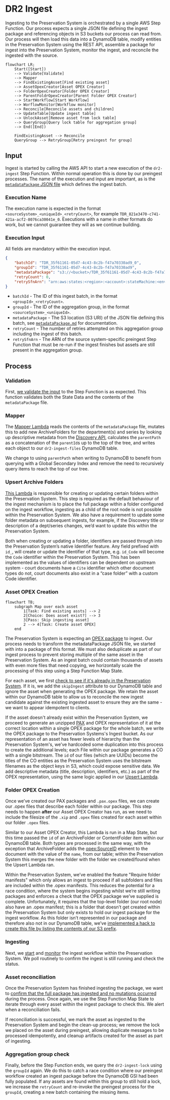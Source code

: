 # DR2 Ingest

Ingesting to the Preservation System is orchestrated by a single AWS Step Function. Our process expects a single JSON file defining the ingest package and referencing objects in S3 buckets our process can read from. Our process will then load this data into a DynamoDB table, modify entities in the Preservation System using the REST API, assemble a package for ingest into the Preservation System, monitor the ingest, and reconcile the ingested with the source.

```mermaid
flowchart LR;
    Start([Start])
    --> Validate[Validate]
    --> Mapper
    --> FindExistingAsset[Find existing asset]
    --> AssetOpexCreator[Asset OPEX Creator]
    --> FolderOpexCreator[Folder OPEX Creator]
    --> ParentFoldrOpexCreator[Parent Folder OPEX Creator]
    --> StartWorkflow[Start Workflow]
    --> WorflowMonitor[Workflow monitor]
    --> Reconcile[Reconcile assets and children]
    --> UpdateTable[Update ingest table]
    --> UnlockAsset[Remove asset from lock table]
    --> QueryGroup[Query lock table for aggregation group]
    --> End([End])

    FindExistingAsset --> Reconcile
    QueryGroup --> RetryGroup[Retry preingest for group]
```

## Input

Ingest is started by calling the AWS API to start a new execution of the `dr2-ingest` Step Function. Within normal operation this is done by our preingest processes. The name of the execution and input are important, as is the [`metadataPackage` JSON file](/docs/metadataPackage.md) which defines the ingest batch.

### Execution Name

The execution name is expected in the format `<sourceSystem>_<uniqueId>_<retryCount>`, for example `TDR_821e3470-c741-421a-acf2-8076ca30041e_0`. Executions with a name in other formats do work, but we cannot guarantee they will as we continue building.

### Execution Input

All fields are mandatory within the execution input.

```json
{
	"batchId": "TDR_35f61161-05d7-4c43-8c2b-f47a70330ad9_0",
	"groupId": "TDR_35f61161-05d7-4c43-8c2b-f47a70330ad9",
	"metadataPackage": "s3://<bucket>/TDR_35f61161-05d7-4c43-8c2b-f47a70330ad9_0.json",
	"retryCount": 0,
	"retrySfnArn": "arn:aws:states:<region>:<account>:stateMachine:<env>-dr2-preingest-tdr"
}
```

- `batchId` - The ID of this ingest batch, in the format `<groupId>_<retryCount>`.
- `groupId` - The ID of the aggregation group, in the format `<sourceSystem>_<uniqueId>`.
- `metadataPackage` - The S3 location (S3 URI) of the JSON file defining this batch, see [`metadataPackage.md`](./metadataPackage.md) for documentation.
- `retryCount` - The number of retries attempted on this aggregation group including the ingest of this batch.
- `retrySfnArn` - The ARN of the source system-specific preingest Step Function that must be re-run if the ingest finishes but assets are still present in the aggregation group.

## Process

### Validation

First, [we validate the input](/scala/lambdas/ingest-validate-generic-ingest-inputs/) to the Step Function is as expected. This function validates both the State Data and the contents of the `metadataPackage` file.

### Mapper

The [Mapper Lambda](/scala/lambdas/ingest-mapper/) reads the contents of the `metadataPackage` file, mutates this to add new ArchiveFolders for the department(s) and series by looking up descriptive metadata from the [Discovery API](https://www.nationalarchives.gov.uk/help/discovery-for-developers-about-the-application-programming-interface-api/), calculates the `parentPath` as a concatenation of the `parentId`s up to the top of the tree, and writes each object to our `dr2-ingest-files` DynamoDB table.

We change to using `parentPath` when writing to DynamoDB to benefit from querying with a Global Secondary Index and remove the need to recursively query items to reach the top of our tree.

### Upsert Archive Folders

[This Lambda](/scala/lambdas/ingest-upsert-archive-folders/) is responsible for creating or updating certain folders within the Preservation System. This step is required as the default behaviour of the ingest mechanism is to place the full package within a folder configured on the ingest workflow, ingesting as a child of the root node is not possible within the Preservation System. We also have a requirement to update some folder metadata on subsequent ingests, for example, if the Discovery title or description of a dept/series changes, we’d want to update this within the Preservation System.

Both when creating or updating a folder, identifiers are passed through into the Preservation System’s native Identifier feature. Any field prefixed with `id_`, will create or update the identifier of that type, e.g. `id_Code` will become the `Code` identifier within the Preservation System. This has been implemented as the values of identifiers can be dependent on upstream system - court documents have a `Cite` identifier which other document types do not, court documents also exist in a “case folder” with a custom Code identifier.

### Asset OPEX Creation

```mermaid
flowchart TB;
    subgraph Map over each asset
        1[Task: Find existing assts] --> 2
        2[Choice: Does asset exist?] --> 3
        3[Pass: Skip ingesting asset]
        2 --> 4[Task: Create asset OPEX]
    end
```

The Preservation System is expecting an [OPEX package](https://developers.preservica.com/documentation/open-preservation-exchange-opex) to ingest. Our process needs to transform the metadataPackage JSON file, we started with into a package of this format. We must also deduplicate as part of our ingest process to prevent storing multiple of the same asset in the Preservation System. As an ingest batch could contain thousands of assets with even more files that need copying, we horizontally scale the processing of this step using a Step Function Map State.

For each asset, we first [check to see if it's already in the Preservation System](/scala/lambdas/ingest-find-existing-asset/). If it is, we add the `skipIngest` attribute to our DynamoDB table and ignore the asset when generating the OPEX package. We retain the asset within our DynamoDB table to allow us to reconcile the new ingest candidate against the existing ingested asset to ensure they are the same - we want to appear idempotent to clients.

If the asset doesn't already exist within the Preservation System, we proceed to generate an unzipped [PAX](https://developers.preservica.com/documentation/preservation-asset-exchange-pax) and OPEX representation of it at the correct location within a single OPEX package for the whole batch, we write the OPEX package to the Preservation Systems's Ingest bucket. As our representation of an asset has fewer levels of hierarchy than the Preservation System's, we’ve hardcoded some duplication into this process to create the additional levels; each File within our package generates a CO with a single bitstream. The `id` of our files (which are UUIDs) become the titles of the CO entities as the Preservation System uses the bitstream filenames as the object keys in S3, which could expose sensitive data. We add descriptive metadata (title, description, identifiers, etc.) as part of the OPEX representation, using the same logic applied in our [Upsert Lambda](/scala/lambdas/ingest-upsert-archive-folders/).

### Folder OPEX Creation

Once we’ve created our PAX packages and `.pax.opex` files, we can create our .opex files that describe each folder within our package. This step needs to happen **after** our Asset OPEX Creator has run, as we need to include the filesize of the `.xip` and `.opex` files created for each asset within our folder `.opex` files.

Similar to our Asset OPEX Creator, this Lambda is run in a Map State, but this time passed the `id` of an ArchiveFolder or ContentFolder item within our DynamoDB table. Both types are processed in the same way, with the exception that ArchiveFolder adds the <opex:SourceID> element to the document with the value of the `name`, from our table; within the Preservation System this merges the new folder with the folder we created/found when the Upsert Lambda ran.

Within the Preservation System, we’ve enabled the feature "Require folder manifests" which only allows an ingest to proceed if all subfolders and files are included within the .opex manifests. This reduces the potential for a race condition, where the system begins ingesting whilst we’re still writing packages and enforces a check that the OPEX package we’ve supplied is complete. Unfortunately, it requires that the top-level folder (our root node) also have an .opex manifest; this is a folder that doesn’t get created within the Preservation System but only exists to hold our ingest package for the ingest workflow. As this folder isn’t represented in our package and therefore also not in our DynamoDB table, we’ve [implemented a hack to create this file by listing the contents of our S3 prefix](/scala/lambdas/ingest-parent-folder-opex-creator/).

### Ingesting

Next, we [start](/scala/lambdas/ingest-start-workflow/) and [monitor](/scala/lambdas/ingest-workflow-monitor/) the ingest workflow within the Preservation System. We poll routinely to confirm the ingest is still running and check the status.

### Asset reconciliation

Once the Preservation System has finished ingesting the package, we want to [confirm that the full package has ingested and no mutations occurred](/scala/lambdas/ingest-asset-reconciler/) during the process. Once again, we use the Step Function Map State to iterate through every asset within the ingest package to check this. We alert when a reconciliation fails.

If reconciliation is successful, we mark the asset as ingested to the Preservation System and begin the clean-up process; we remove the lock we placed on the asset during preingest, allowing duplicate messages to be processed idempotently, and cleanup artifacts created for the asset as part of ingesting.

### Aggregation group check

Finally, before the Step Function ends, we query the `dr2-ingest-lock` using the `groupId` again. We do this to catch a race condition where our preingest workflow created an ingest package before the DynamoDB GSI had been fully populated. If any assets are found within this group to still hold a lock, we increase the `retryCount` and re-invoke the preingest process for the `groupId`, creating a new batch containing the missing items.
